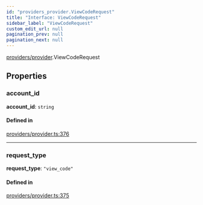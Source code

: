 ```yaml
---
id: "providers_provider.ViewCodeRequest"
title: "Interface: ViewCodeRequest"
sidebar_label: "ViewCodeRequest"
custom_edit_url: null
pagination_prev: null
pagination_next: null
---
```


[providers/provider](../modules/providers_provider.md).ViewCodeRequest

## Properties

### account\_id

 **account\_id**: `string`

#### Defined in

[providers/provider.ts:376](https://github.com/maxhr/near-api-js/blob/a0c9a104/packages/near-api-js/src/providers/provider.ts#L376)

___

### request\_type

 **request\_type**: ``"view_code"``

#### Defined in

[providers/provider.ts:375](https://github.com/maxhr/near-api-js/blob/a0c9a104/packages/near-api-js/src/providers/provider.ts#L375)
